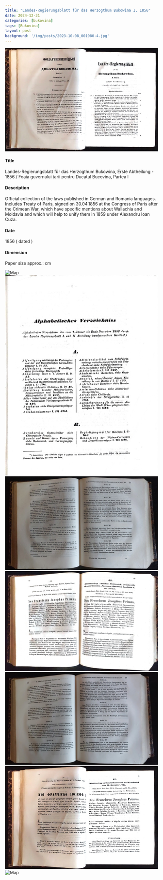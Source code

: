 ```yaml
---
title: "Landes-Regierungsblatt für das Herzogthum Bukowina I, 1856"
date: 2024-12-31
categories: [bukovina]
tags: [Bukovina]
layout: post
background: '/img/posts/2023-10-08_001080-4.jpg'
---
```

![Map](/img/posts/2023-10-08_001080-4.jpg "Map")
#### Title ####
Landes-Regierungsblatt für das Herzogthum Bukowina, Erste Abtheilung - 1856 / Foaia guvernului tarii pentru Ducatul Bucovina, Partea I

#### Description ####
Official collection of the laws published in German and Romania languages. Includes Treaty of Paris, signed on 30.04.1856 at the Congress of Paris after the Crimean War, which have specific mentions about Wallachia and Moldavia and which will help to unify them in 1859 under Alexandru Ioan Cuza.

#### Date ####
1856 ( dated )

#### Dimension ####
Paper size approx.: cm 

![Map](/img/posts/2023-10-08_001080-2.jpg "Map")
![Map](/img/posts/2023-10-08_001080-3.jpg "Map")
![Map](/img/posts/2023-10-08_001080-7.jpg "Map")
![Map](/img/posts/2023-10-08_001080-6.jpg "Map")
![Map](/img/posts/2023-10-08_001080-8.jpg "Map")
![Map](/img/posts/2023-10-08_001080-5.jpg "Map")
![Map](/img/posts/2023-10-08_001080-1.jpg "Map")